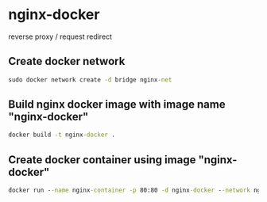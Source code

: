 # nginx-docker
reverse proxy / request redirect


## Create docker network
```bat
sudo docker network create -d bridge nginx-net
```

## Build nginx docker image with image name "nginx-docker"
```bat
docker build -t nginx-docker .
```

## Create docker container using image "nginx-docker"
```bat
docker run --name nginx-container -p 80:80 -d nginx-docker --network nginx-net
```